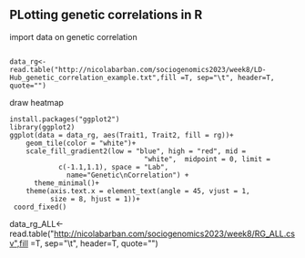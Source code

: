 


## PLotting genetic correlations  in R
import data on genetic correlation

```

data_rg<-read.table("http://nicolabarban.com/sociogenomics2023/week8/LD-Hub_genetic_correlation_example.txt",fill =T, sep="\t", header=T, quote="") 
```



draw heatmap
```
install.packages("ggplot2")
library(ggplot2)
ggplot(data = data_rg, aes(Trait1, Trait2, fill = rg))+
    geom_tile(color = "white")+
    scale_fill_gradient2(low = "blue", high = "red", mid = 
                                 "white",  midpoint = 0, limit = 
            c(-1.1,1.1), space = "Lab",
              name="Genetic\nCorrelation") +
      theme_minimal()+ 
    theme(axis.text.x = element_text(angle = 45, vjust = 1, 
          size = 8, hjust = 1))+
 coord_fixed()
```




data_rg_ALL<-read.table("http://nicolabarban.com/sociogenomics2023/week8/RG_ALL.csv",fill =T, sep="\t", header=T, quote="") 
```
